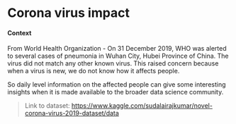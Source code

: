 # Corona virus impact

#### Context

From World Health Organization - On 31 December 2019, WHO was alerted to several cases of pneumonia in Wuhan City, Hubei Province of China. The virus did not match any other known virus. This raised concern because when a virus is new, we do not know how it affects people.

So daily level information on the affected people can give some interesting insights when it is made available to the broader data science community.

> Link to dataset:
https://www.kaggle.com/sudalairajkumar/novel-corona-virus-2019-dataset/data
